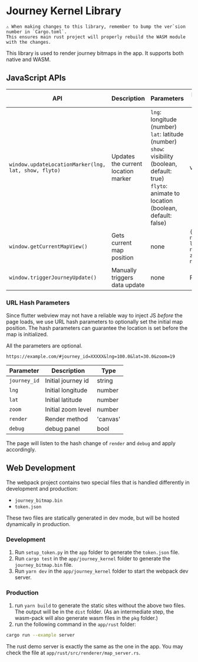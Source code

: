 # Journey Kernel Library


```
⚠️ When making changes to this library, remember to bump the ver`sion number in `Cargo.toml`. 
This ensures main rust project will properly rebuild the WASM module with the changes.
```

This library is used to render journey bitmaps in the app. It supports both native and WASM.

## JavaScript APIs

| API | Description | Parameters | Return Value |
|-----|-------------|------------|--------------|
| `window.updateLocationMarker(lng, lat, show, flyto)` | Updates the current location marker | `lng`: longitude (number)<br>`lat`: latitude (number)<br>`show`: visibility (boolean, default: true)<br>`flyto`: animate to location (boolean, default: false) | void |
| `window.getCurrentMapView()` | Gets current map position | none | `{lng: number, lat: number, zoom: number}` |
| `window.triggerJourneyUpdate()` | Manually triggers data update | none | Promise |

### URL Hash Parameters

Since flutter webview may not have a reliable way to inject JS *before* the page loads, we use URL hash parameters to optionally set the initial map position. The hash parameters can guarantee the location is set before the map is initialized.

All the parameters are optional.

```
https://example.com/#journey_id=XXXXX&lng=100.0&lat=30.0&zoom=19
```

| Parameter | Description | Type |
|-----------|-------------|------|
| `journey_id` | Initial journey id | string |
| `lng` | Initial longitude | number |
| `lat` | Initial latitude | number |
| `zoom` | Initial zoom level | number |
| `render`| Render method | 'canvas' |
| `debug`| debug panel | bool |

The page will listen to the hash change of `render` and `debug` and apply accordingly.

## Web Development

The webpack project contains two special files that is handled differently in development and production:

- `journey_bitmap.bin`
- `token.json`

These two files are statically generated in dev mode, but will be hosted dynamically in production.

### Development

1. Run `setup_token.py` in the `app` folder to generate the `token.json` file.
2. Run `cargo test` in the `app/journey_kernel` folder to generate the `journey_bitmap.bin` file.
3. Run `yarn dev` in the `app/journey_kernel` folder to start the webpack dev server.

### Production

1. run `yarn build` to generate the static sites without the above two files. The output will be in the `dist` folder. (As an intermediate step, the wasm-pack will also generate wasm files in the `pkg` folder.)
2. run the following command in the `app/rust` folder:

```bash
cargo run --example server
```

The rust demo server is exactly the same as the one in the app. You may check the file at `app/rust/src/renderer/map_server.rs`.